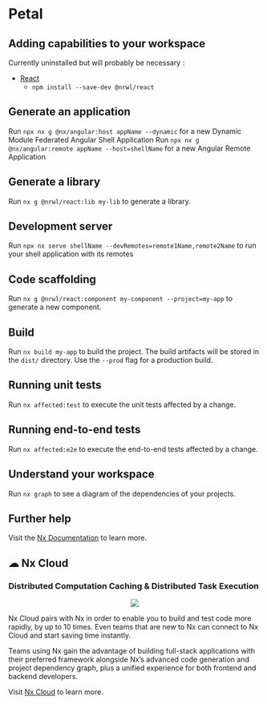 

# Petal

## Adding capabilities to your workspace

Currently uninstalled but will probably be necessary : 

- [React](https://reactjs.org)
  - `npm install --save-dev @nrwl/react`

## Generate an application

Run `npx nx g @nx/angular:host appName --dynamic` for a new Dynamic Module Federated Angular Shell Application
Run `npx nx g @nx/angular:remote appName --host=shellName` for a new Angular Remote Application

## Generate a library

Run `nx g @nrwl/react:lib my-lib` to generate a library.

## Development server

Run `npx nx serve shellName --devRemotes=remote1Name,remote2Name` to run your shell application with its remotes

## Code scaffolding

Run `nx g @nrwl/react:component my-component --project=my-app` to generate a new component.

## Build

Run `nx build my-app` to build the project. The build artifacts will be stored in the `dist/` directory. Use the `--prod` flag for a production build.

## Running unit tests

Run `nx affected:test` to execute the unit tests affected by a change.

## Running end-to-end tests

Run `nx affected:e2e` to execute the end-to-end tests affected by a change.

## Understand your workspace

Run `nx graph` to see a diagram of the dependencies of your projects.

## Further help

Visit the [Nx Documentation](https://nx.dev) to learn more.



## ☁ Nx Cloud

### Distributed Computation Caching & Distributed Task Execution

<p style="text-align: center;"><img src="https://raw.githubusercontent.com/nrwl/nx/master/images/nx-cloud-card.png"></p>

Nx Cloud pairs with Nx in order to enable you to build and test code more rapidly, by up to 10 times. Even teams that are new to Nx can connect to Nx Cloud and start saving time instantly.

Teams using Nx gain the advantage of building full-stack applications with their preferred framework alongside Nx’s advanced code generation and project dependency graph, plus a unified experience for both frontend and backend developers.

Visit [Nx Cloud](https://nx.app/) to learn more.
